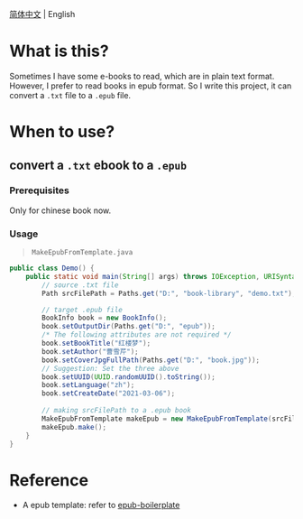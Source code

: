 [简体中文](./README.cn.md) | English

# What is this?
Sometimes I have some e-books to read, which are in plain text format. However, I prefer to read books in epub format.
So I write this project, it can convert a `.txt` file to a `.epub` file.

# When to use?

## convert a `.txt` ebook to a `.epub`

### Prerequisites

Only for chinese book now.

### Usage
> `MakeEpubFromTemplate.java`

```java
public class Demo() {
    public static void main(String[] args) throws IOException, URISyntaxException {
        // source .txt file
        Path srcFilePath = Paths.get("D:", "book-library", "demo.txt");

        // target .epub file 
        BookInfo book = new BookInfo();
        book.setOutputDir(Paths.get("D:", "epub"));
        /* The following attributes are not required */
        book.setBookTitle("红楼梦");
        book.setAuthor("曹雪芹");
        book.setCoverJpgFullPath(Paths.get("D:", "book.jpg"));
        // Suggestion: Set the three above
        book.setUUID(UUID.randomUUID().toString());
        book.setLanguage("zh");
        book.setCreateDate("2021-03-06");
        
        // making srcFilePath to a .epub book
        MakeEpubFromTemplate makeEpub = new MakeEpubFromTemplate(srcFilePath, book);
        makeEpub.make();
    }
}
```

# Reference
+ A epub template: refer to [epub-boilerplate](https://github.com/javierarce/epub-boilerplate.git)